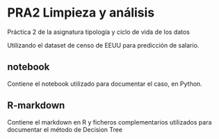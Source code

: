 # PRA2 Limpieza y análisis

Práctica 2 de la asignatura tipología y ciclo de vida de los datos

Utilizando el dataset de censo de EEUU para predicción de salario.

## notebook

Contiene el notebook utilizado para documentar el caso, en Python.

## R-markdown

Contiene el markdown en R y ficheros complementarios utilizados para documentar el método de Decision Tree
